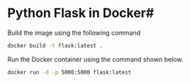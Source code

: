 # Python Flask in Docker#

Build the image using the following command

```bash
docker build -t flask:latest .
```

Run the Docker container using the command shown below.

```bash
docker run -d -p 5000:5000 flask:latest 
```


